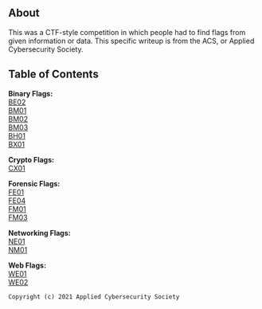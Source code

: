 ## About
This was a CTF-style competition in which people had to find flags from given information or data.
This specific writeup is from the ACS, or Applied Cybersecurity Society.


## Table of Contents
**Binary Flags:**\
[BE02](./Binary/BE02.md)\
[BM01](./Binary/BM01.md)\
[BM02](./Binary/BM02.md)\
[BM03](./Binary/BM03.md)\
[BH01](./Binary/BH01.md)\
[BX01](./Binary/BX01.md)

**Crypto Flags:**\
[CX01](./Crypto/CX01.md)

**Forensic Flags:**\
[FE01](./Forensics/FE01.md)\
[FE04](./Forensics/FE04.md)\
[FM01](./Forensics/FM01.md)\
[FM03](./Forensics/FM03.md)

**Networking Flags:**\
[NE01](./Networking/NE01.md)\
[NM01](./Networking/NM01.md)

**Web Flags:**\
[WE01](./Web/WE01.md)\
[WE02](./Web/WE02.md)
```
Copyright (c) 2021 Applied Cybersecurity Society
```
